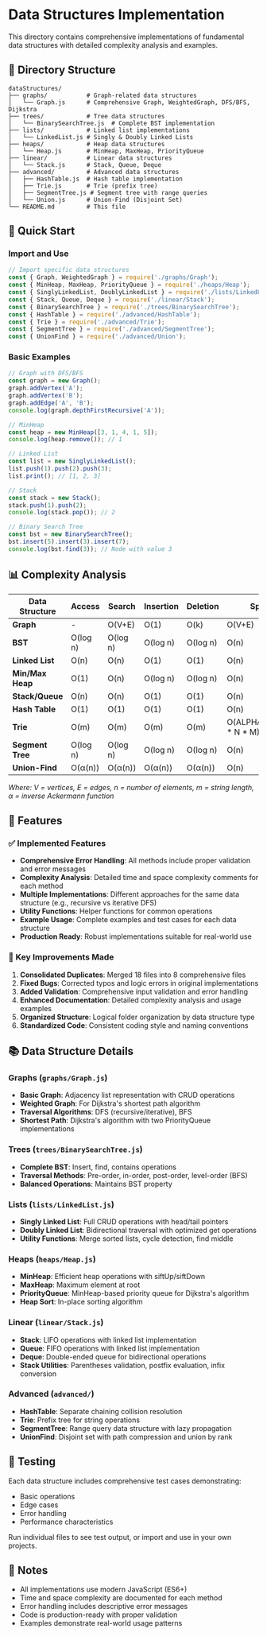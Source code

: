 # Data Structures Implementation

This directory contains comprehensive implementations of fundamental data structures with detailed complexity analysis and examples.

## 📁 Directory Structure

```
dataStructures/
├── graphs/           # Graph-related data structures
│   └── Graph.js      # Comprehensive Graph, WeightedGraph, DFS/BFS, Dijkstra
├── trees/            # Tree data structures
│   └── BinarySearchTree.js  # Complete BST implementation
├── lists/            # Linked list implementations
│   └── LinkedList.js # Singly & Doubly Linked Lists
├── heaps/            # Heap data structures
│   └── Heap.js       # MinHeap, MaxHeap, PriorityQueue
├── linear/           # Linear data structures
│   └── Stack.js      # Stack, Queue, Deque
├── advanced/         # Advanced data structures
│   ├── HashTable.js  # Hash table implementation
│   ├── Trie.js       # Trie (prefix tree)
│   ├── SegmentTree.js # Segment tree with range queries
│   └── Union.js      # Union-Find (Disjoint Set)
└── README.md         # This file
```

## 🚀 Quick Start

### Import and Use

```javascript
// Import specific data structures
const { Graph, WeightedGraph } = require('./graphs/Graph');
const { MinHeap, MaxHeap, PriorityQueue } = require('./heaps/Heap');
const { SinglyLinkedList, DoublyLinkedList } = require('./lists/LinkedList');
const { Stack, Queue, Deque } = require('./linear/Stack');
const { BinarySearchTree } = require('./trees/BinarySearchTree');
const { HashTable } = require('./advanced/HashTable');
const { Trie } = require('./advanced/Trie');
const { SegmentTree } = require('./advanced/SegmentTree');
const { UnionFind } = require('./advanced/Union');
```

### Basic Examples

```javascript
// Graph with DFS/BFS
const graph = new Graph();
graph.addVertex('A');
graph.addVertex('B');
graph.addEdge('A', 'B');
console.log(graph.depthFirstRecursive('A'));

// MinHeap
const heap = new MinHeap([3, 1, 4, 1, 5]);
console.log(heap.remove()); // 1

// Linked List
const list = new SinglyLinkedList();
list.push(1).push(2).push(3);
list.print(); // [1, 2, 3]

// Stack
const stack = new Stack();
stack.push(1).push(2);
console.log(stack.pop()); // 2

// Binary Search Tree
const bst = new BinarySearchTree();
bst.insert(5).insert(3).insert(7);
console.log(bst.find(3)); // Node with value 3
```

## 📊 Complexity Analysis

| Data Structure | Access | Search | Insertion | Deletion | Space |
|---------------|--------|--------|-----------|----------|-------|
| **Graph** | - | O(V+E) | O(1) | O(k) | O(V+E) |
| **BST** | O(log n) | O(log n) | O(log n) | O(log n) | O(n) |
| **Linked List** | O(n) | O(n) | O(1) | O(1) | O(n) |
| **Min/Max Heap** | O(1) | O(n) | O(log n) | O(log n) | O(n) |
| **Stack/Queue** | O(n) | O(n) | O(1) | O(1) | O(n) |
| **Hash Table** | O(1) | O(1) | O(1) | O(1) | O(n) |
| **Trie** | O(m) | O(m) | O(m) | O(m) | O(ALPHABET_SIZE * N * M) |
| **Segment Tree** | O(log n) | O(log n) | O(log n) | O(log n) | O(n) |
| **Union-Find** | O(α(n)) | O(α(n)) | O(α(n)) | O(α(n)) | O(n) |

*Where: V = vertices, E = edges, n = number of elements, m = string length, α = inverse Ackermann function*

## 🔧 Features

### ✅ Implemented Features

- **Comprehensive Error Handling**: All methods include proper validation and error messages
- **Complexity Analysis**: Detailed time and space complexity comments for each method
- **Multiple Implementations**: Different approaches for the same data structure (e.g., recursive vs iterative DFS)
- **Utility Functions**: Helper functions for common operations
- **Example Usage**: Complete examples and test cases for each data structure
- **Production Ready**: Robust implementations suitable for real-world use

### 🎯 Key Improvements Made

1. **Consolidated Duplicates**: Merged 18 files into 8 comprehensive files
2. **Fixed Bugs**: Corrected typos and logic errors in original implementations
3. **Added Validation**: Comprehensive input validation and error handling
4. **Enhanced Documentation**: Detailed complexity analysis and usage examples
5. **Organized Structure**: Logical folder organization by data structure type
6. **Standardized Code**: Consistent coding style and naming conventions

## 📚 Data Structure Details

### Graphs (`graphs/Graph.js`)
- **Basic Graph**: Adjacency list representation with CRUD operations
- **Weighted Graph**: For Dijkstra's shortest path algorithm
- **Traversal Algorithms**: DFS (recursive/iterative), BFS
- **Shortest Path**: Dijkstra's algorithm with two PriorityQueue implementations

### Trees (`trees/BinarySearchTree.js`)
- **Complete BST**: Insert, find, contains operations
- **Traversal Methods**: Pre-order, in-order, post-order, level-order (BFS)
- **Balanced Operations**: Maintains BST property

### Lists (`lists/LinkedList.js`)
- **Singly Linked List**: Full CRUD operations with head/tail pointers
- **Doubly Linked List**: Bidirectional traversal with optimized get operations
- **Utility Functions**: Merge sorted lists, cycle detection, find middle

### Heaps (`heaps/Heap.js`)
- **MinHeap**: Efficient heap operations with siftUp/siftDown
- **MaxHeap**: Maximum element at root
- **PriorityQueue**: MinHeap-based priority queue for Dijkstra's algorithm
- **Heap Sort**: In-place sorting algorithm

### Linear (`linear/Stack.js`)
- **Stack**: LIFO operations with linked list implementation
- **Queue**: FIFO operations with linked list implementation
- **Deque**: Double-ended queue for bidirectional operations
- **Stack Utilities**: Parentheses validation, postfix evaluation, infix conversion

### Advanced (`advanced/`)
- **HashTable**: Separate chaining collision resolution
- **Trie**: Prefix tree for string operations
- **SegmentTree**: Range query data structure with lazy propagation
- **UnionFind**: Disjoint set with path compression and union by rank

## 🧪 Testing

Each data structure includes comprehensive test cases demonstrating:
- Basic operations
- Edge cases
- Error handling
- Performance characteristics

Run individual files to see test output, or import and use in your own projects.

## 📝 Notes

- All implementations use modern JavaScript (ES6+)
- Time and space complexity are documented for each method
- Error handling includes descriptive error messages
- Code is production-ready with proper validation
- Examples demonstrate real-world usage patterns
